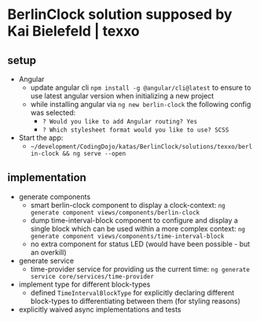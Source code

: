 # BerlinClock solution supposed by Kai Bielefeld | texxo

## setup
- Angular
  - update angular cli `npm install -g @angular/cli@latest` to ensure to use latest angular version when initializing a new project
  - while installing angular via `ng new berlin-clock` the following config was selected:
    - `? Would you like to add Angular routing? Yes`
    - `? Which stylesheet format would you like to use? SCSS`
- Start the app:
  - `~/development/CodingDojo/katas/BerlinClock/solutions/texxo/berlin-clock && ng serve --open`

## implementation
- generate components
  - smart berlin-clock component to display a clock-context: `ng generate component views/components/berlin-clock`
  - dump time-interval-block component to configure and display a single block which can be used within a more complex context: `ng generate component views/components/time-interval-block`
  - no extra component for status LED (would have been possible - but an overkill)
- generate service
  - time-provider service for providing us the current time: `ng generate service core/services/time-provider`
- implement type for different block-types
  - defined `TimeIntervalBlockType` for explicitly declaring different block-types to differentiating between them (for styling reasons)
- explicitly waived async implementations and tests